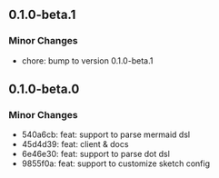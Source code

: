 ## 0.1.0-beta.1

### Minor Changes

- chore: bump to version 0.1.0-beta.1

## 0.1.0-beta.0

### Minor Changes

- 540a6cb: feat: support to parse mermaid dsl
- 45d4d39: feat: client & docs
- 6e46e30: feat: support to parse dot dsl
- 9855f0a: feat: support to customize sketch config
